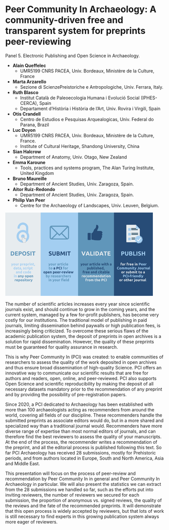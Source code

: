 # Peer Community In Archaeology: A community-driven free and transparent system for preprints peer-reviewing

Panel 5. Electronic Publishing and Open Science in Archaeology.


- **Alain Queffelec**
  - UMR5199 CNRS PACEA, Univ. Bordeaux, Ministère de la Culture, France
- **Marta Arzarello**
  - Sezione di ScienzePreistoriche e Antropologiche, Univ. Ferrara, Italy.
- **Ruth Blasco**
  - Institut Català de Paleoecologia Humana i Evolució Social (IPHES-CERCA), Spain
  - Departament d’Història i Història de l’Art, Univ. Rovira i Virgili, Spain
- **Otis Crandell**
  - Centro de Estudios e Pesquisas Arquealogicas, Univ. Federal do Parana, Brazil
- **Luc Doyon**
  - UMR5199 CNRS PACEA, Univ. Bordeaux, Ministère de la Culture, France.
  - Institute of Cultural Heritage, Shandong University, China
- **Sian Halcrow**
  - Department of Anatomy, Univ. Otago, New Zealand
- **Emma Karoune**
  - Tools, practices and systems program, The Alan Turing Institute, United Kingdom 
- **Bruno Maureille**
  - Department of Ancient Studies, Univ. Zaragoza, Spain.
- **Aitor Ruiz-Redondo**
  - Department of Ancient Studies, Univ. Zaragoza, Spain.
- **Philip Van Peer**
  - Centre for the Archaeology of Landscapes, Univ. Leuven, Belgium.
  
![Peer Community In Archaeology: A community-driven free and transparent system for preprints peer-reviewing](queffelec-et-alii.png)

The number of scientific articles increases every year since scientific journals exist, and should continue to grow in the coming years, and the current system, managed by a few for-profit publishers, has become very costly for our institutions. The traditional model of publishing in paid journals, limiting dissemination behind paywalls or high publication fees, is increasingly being criticized. To overcome these serious flaws of the academic publication system, the deposit of preprints in open archives is a solution for rapid dissemination. However, the quality of these preprints must be guaranteed for quality assurance in research.

This is why Peer Community In (PCI) was created: to enable communities of researchers to assess the quality of the work deposited in open archives and thus ensure broad dissemination of high-quality Science. PCI offers an innovative way to communicate our scientific results that are free for authors and readers, open, online, and peer-reviewed. PCI also supports Open Science and scientific reproducibility by making the deposit of all necessary datasets mandatory prior to the recommendation of any preprint and by providing the possibility of pre-registration papers.

Since 2020, a PCI dedicated to Archaeology has been established with more than 100 archaeologists acting as recommenders from around the world, covering all fields of our discipline. These recommenders handle the submitted preprints as associate editors would do, but in a more shared and specialized way than a traditional journal would. Recommenders have more diverse range of expertise than most normal editors of journals, and can therefore find the best reviewers to assess the quality of your manuscripts. At the end of the process, the recommender writes a recommendation of the preprint, and all the editorial process is published following this text. So far PCI Archaeology has received 28 submissions, mostly for Prehistoric periods, and from authors located in Europe, South and North America, Asia and Middle East. 

This presentation will focus on the process of peer-review and recommendation by Peer Community In in general and Peer Community In Archaeology in particular. We will also present the statistics we can extract from the 28 submissions we handled so far, such as the efforts put into inviting reviewers, the number of reviewers we secured for each submission, the proportion of anonymous vs. signed reviews, the quality of the reviews and the fate of the recommended preprints. It will demonstrate that this open process is widely accepted by reviewers, but that lots of work is still necessary to find experts in this growing publication system always more eager of reviewers.

